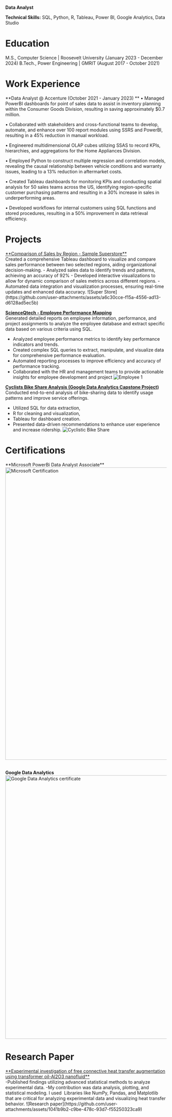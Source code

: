 **Data Analyst**

**Technical Skills:** SQL, Python, R, Tableau, Power BI, Google Analytics, Data Studio

<h1>Education</h1>

M.S., Computer Science | Roosevelt University (January 2023 - December 2024)
B.Tech., Power Engineering | GMRIT (August 2017 - October 2021)

<h1>Work Experience </h1>
**Data Analyst @ Accenture (October 2021 - January 2023)
**
• Managed PowerBI dashboards for point of sales data to assist in inventory planning within the Consumer Goods Division, resulting in saving approximately $0.7 million.<br />

• Collaborated with stakeholders and cross-functional teams to develop, automate, and enhance over 100 report modules using SSRS and PowerBI, resulting in a 45% reduction in manual workload.<br />

• Engineered multidimensional OLAP cubes utilizing SSAS to record KPIs, hierarchies, and aggregations for the Home Appliances Division.<br />

• Employed Python to construct multiple regression and correlation models, revealing the causal relationship between vehicle conditions and warranty issues, leading to a 13% reduction in aftermarket costs.<br />

• Created Tableau dashboards for monitoring KPIs and conducting spatial analysis for 50 sales teams across the US, identifying region-specific customer purchasing patterns and resulting in a 30% increase in sales in underperforming areas.<br />

• Developed workflows for internal customers using SQL functions and stored procedures, resulting in a 50% improvement in data retrieval efficiency.<br />


<h1>Projects</h1>
<a href="https://github.com/saraschandra9996/Comparison-of-Sales-by-Region">**Comparison of Sales by Region - Sample Superstore** </a><br />
Created a comprehensive Tableau dashboard to visualize and compare sales performance between two selected regions, aiding
organizational decision-making.
- Analyzed sales data to identify trends and patterns, achieving an accuracy of 92%
- Developed interactive visualizations to allow for dynamic comparison of sales metrics across different regions.
- Automated data integration and visualization processes, ensuring real-time updates and enhanced data accuracy.
![Super Store](https://github.com/user-attachments/assets/a6c30cce-f15a-4556-ad13-d6128ad5ec5b)



<a href="https://github.com/saraschandra9996/Employeee_Performance_Mapping">**ScienceQtech - Employee Performance Mapping** </a> <br />
Generated detailed reports on employee information, performance, and project assignments to analyze the employee database
and extract specific data based on various criteria using SQL.
- Analyzed employee performance metrics to identify key performance indicators and trends.
- Created complex SQL queries to extract, manipulate, and visualize data for comprehensive performance evaluation.
- Automated reporting processes to improve efficiency and accuracy of performance tracking.
- Collaborated with the HR and management teams to provide actionable insights for employee development and project
  ![Employee 1](https://github.com/user-attachments/assets/659e1da9-4323-4844-a5e7-1b08bcf29838)

 <a href="https://github.com/saraschandra9996/Cyclistic-Bike-share-Analysis">**Cyclists Bike Share Analysis (Google Data Analytics Capstone Project)** </a> <br />
Conducted end-to-end analysis of bike-sharing data to identify usage patterns and improve service offerings. 
- Utilized SQL for data extraction,
- R for cleaning and visualization,
- Tableau for dashboard creation.
- Presented data-driven recommendations to enhance user experience and increase ridership.
![Cyclistic Bike Share](https://github.com/user-attachments/assets/45c9de03-798e-4c71-9fb6-c00c9f62546c)
  

<h1>Certifications </h1>
**Microsoft PowerBi Data Analyst Associate**
<img width="912" alt="Microsoft Certification" src="https://github.com/user-attachments/assets/664f8613-0a17-4764-be0a-06d08493172a" /> <br /><br />

**Google Data Analytics**
<img width="822" alt="Google Data Analytics certificate" src="https://github.com/user-attachments/assets/c18985d8-df84-4d2e-94e1-c3abfa26cf39" /><br />

<h1>Research Paper </h1>
<a href="https://github.com/saraschandra9996/Research-Paper">**Experimental investigation of free connective heat transfer
augmentation using transformer oil-Al2O3 nanofluid**</a> <br />
-Published findings utilizing advanced statistical methods to analyze experimental data.
-My contribution was data analysis, plotting, and statistical modeling. I used  Libraries like NumPy, Pandas, and Matplotlib that are critical for analyzing experimental data and visualizing heat transfer behavior.
![Research paper](https://github.com/user-attachments/assets/1041b9b2-c9be-478c-93d7-f55250323ca9)



